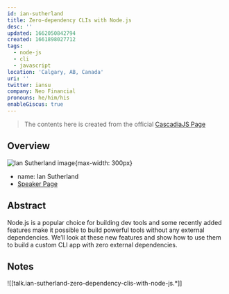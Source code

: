 ```yaml
---
id: ian-sutherland
title: Zero-dependency CLIs with Node.js
desc: ''
updated: 1662050842794
created: 1661898027712
tags:
  - node-js
  - cli
  - javascript
location: 'Calgary, AB, Canada'
uri: ''
twitter: iansu
company: Neo Financial
pronouns: he/him/his
enableGiscus: true
---
```

> The contents here is created from the official [CascadiaJS Page](https://2022.cascadiajs.com/speakers/ian-sutherland)

## Overview

![Ian Sutherland image](https://create-4jr.begin.app/_static/2022/ian-sutherland.jpg){max-width: 300px}
- name: Ian Sutherland
- [Speaker Page](https://2022.cascadiajs.com/speakers/ian-sutherland)

## Abstract

Node.js is a popular choice for building dev tools and some recently added features make it possible to build powerful tools without any external dependencies. We’ll look at these new features and show how to use them to build a custom CLI app with zero external dependencies.

## Notes

![[talk.ian-sutherland-zero-dependency-clis-with-node-js.*]]